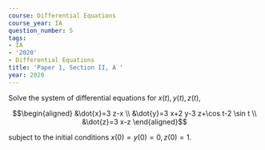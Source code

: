 ```yaml
---
course: Differential Equations
course_year: IA
question_number: 5
tags:
- IA
- '2020'
- Differential Equations
title: 'Paper 1, Section II, A '
year: 2020
---
```




Solve the system of differential equations for $x(t), y(t), z(t)$,

$$\begin{aligned}
&\dot{x}=3 z-x \\
&\dot{y}=3 x+2 y-3 z+\cos t-2 \sin t \\
&\dot{z}=3 x-z
\end{aligned}$$

subject to the initial conditions $x(0)=y(0)=0, z(0)=1$.
